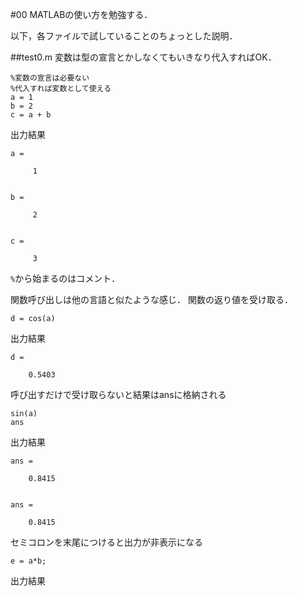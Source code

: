 #00
MATLABの使い方を勉強する．

以下，各ファイルで試していることのちょっとした説明．

##test0.m
変数は型の宣言とかしなくてもいきなり代入すればOK．

    %変数の宣言は必要ない
    %代入すれば変数として使える
    a = 1
    b = 2
    c = a + b

出力結果

    a =

         1


    b =

         2


    c =

         3

`%`から始まるのはコメント．

関数呼び出しは他の言語と似たような感じ．
関数の返り値を受け取る．

    d = cos(a)

出力結果

    d =

        0.5403


呼び出すだけで受け取らないと結果はansに格納される

    sin(a)
    ans

出力結果

    ans =

        0.8415


    ans =

        0.8415


セミコロンを末尾につけると出力が非表示になる

    e = a*b;

出力結果
```
```
